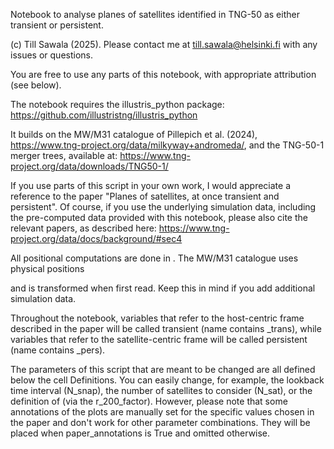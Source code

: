 Notebook to analyse planes of satellites identified in TNG-50 as either transient or persistent.

(c) Till Sawala (2025). Please contact me at till.sawala@helsinki.fi with any issues or questions.

You are free to use any parts of this notebook, with appropriate attribution (see below).



The notebook requires the illustris_python package: https://github.com/illustristng/illustris_python

It builds on the MW/M31 catalogue of Pillepich et al. (2024), https://www.tng-project.org/data/milkyway+andromeda/, and the TNG-50-1 merger trees, available at: https://www.tng-project.org/data/downloads/TNG50-1/

If you use parts of this script in your own work, I would appreciate a reference to the paper "Planes of satellites, at once transient and persistent". Of course, if you use the underlying simulation data, including the pre-computed data provided with this notebook, please also cite the relevant papers, as described here: https://www.tng-project.org/data/docs/background/#sec4

All positional computations are done in
. The MW/M31 catalogue uses physical positions

and is transformed when first read. Keep this in mind if you add additional simulation data.

Throughout the notebook, variables that refer to the host-centric frame described in the paper will be called transient (name contains _trans), while variables that refer to the satellite-centric frame will be called persistent (name contains _pers).

The parameters of this script that are meant to be changed are all defined below the cell Definitions. You can easily change, for example, the lookback time interval (N_snap), the number of satellites to consider (N_sat), or the definition of
(via the r_200_factor). However, please note that some annotations of the plots are manually set for the specific values chosen in the paper and don't work for other parameter combinations. They will be placed when paper_annotations is True and omitted otherwise.
